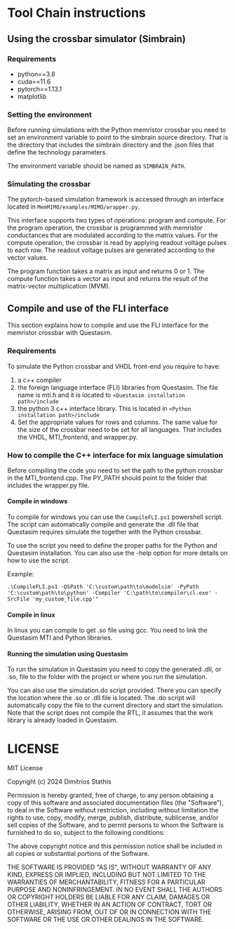 # Tool Chain instructions

## Using the crossbar simulator (Simbrain) 

### Requirements

* python==3.8
* cuda==11.6
* pytorch==1.13.1
* matplotlib

### Setting the environment

Before running simulations with the Python memristor crossbar you need to set an environment variable to point to the simbrain source directory. That is the directory that includes the simbrain directory and the .json files that define the technology parameters.

The environment variable should be named as `SIMBRAIN_PATH`.

### Simulating the crossbar

The pytorch-based simulation framework is accessed through an interface located in `MemMIMO/examples/MIMO/wrapper.py`.

This interface supports two types of operations: program and compute. For the program operation, the crossbar is programmed with memristor conductances that are modulated according to the matrix values. For the compute operation, the crossbar is read by applying readout voltage pulses to each row. The readout voltage pulses are generated according to the vector values.

The program function takes a matrix as input and returns 0 or 1. The compute function takes a vector as input and returns the result of the matrix-vector multiplication (MVM).

## Compile and use of the FLI interface

This section explains how to compile and use the FLI interface for the memristor crossbar with Questasim.

### Requirements

To simulate the Python crossbar and VHDL front-end you require to have:
1) a c++ compiler
2) the foreign language interface (FLI) libraries from Questasim. The file name is mti.h and it is located to `<Questasim installation path>/include`
3) the python 3 c++ interface library. This is located in `<Python installation path>/include`
4) Set the appropriate values for rows and columns. The same value for the size of the crossbar need to be set for all languages. That includes the VHDL, MTI_frontend, and wrapper.py.

### How to compile the C++ interface for mix language simulation

Before compiling the code you need to set the path to the python crossbar in the MTI_frontend.cpp. The PY_PATH should point to the folder that includes the wrapper.py file.

#### Compile in windows

To compile for windows you can use the `CompileFLI.ps1` powershell script. The script can automatically compile and generate the .dll file that Questasim requires simulate the together with the Python crossbar. 

To use the script you need to define the proper paths for the Python and Questasim installation. You can also use the -help option for more details on how to use the script.

Example: 

`.\CompileFLI.ps1 -QSPath 'C:\custom\path\to\modelsim' -PyPath 'C:\custom\path\to\python' -Compiler 'C:\path\to\compiler\cl.exe' -SrcFile 'my_custom_file.cpp'"`

#### Compile in linux

In linux you can compile to get .so file using gcc. You need to link the Questasim MTI and Python libraries.

#### Running the simulation using Questasim

To run the simulation in Questasim you need to copy the generated .dll, or .so, file to the folder with the project or where you run the simulation. 

You can also use the simulation.do script provided. There you can specify the location where the .so or .dll file is located. The .do script will automatically copy the file to the current directory and start the simulation. Note that the script does not compile the RTL, it assumes that the work library is already loaded in Questasim.

# LICENSE

MIT License

Copyright (c) 2024 Dimitrios Stathis

Permission is hereby granted, free of charge, to any person obtaining a copy
of this software and associated documentation files (the "Software"), to deal
in the Software without restriction, including without limitation the rights
to use, copy, modify, merge, publish, distribute, sublicense, and/or sell
copies of the Software, and to permit persons to whom the Software is
furnished to do so, subject to the following conditions:

The above copyright notice and this permission notice shall be included in all
copies or substantial portions of the Software.

THE SOFTWARE IS PROVIDED "AS IS", WITHOUT WARRANTY OF ANY KIND, EXPRESS OR
IMPLIED, INCLUDING BUT NOT LIMITED TO THE WARRANTIES OF MERCHANTABILITY,
FITNESS FOR A PARTICULAR PURPOSE AND NONINFRINGEMENT. IN NO EVENT SHALL THE
AUTHORS OR COPYRIGHT HOLDERS BE LIABLE FOR ANY CLAIM, DAMAGES OR OTHER
LIABILITY, WHETHER IN AN ACTION OF CONTRACT, TORT OR OTHERWISE, ARISING FROM,
OUT OF OR IN CONNECTION WITH THE SOFTWARE OR THE USE OR OTHER DEALINGS IN THE
SOFTWARE.
